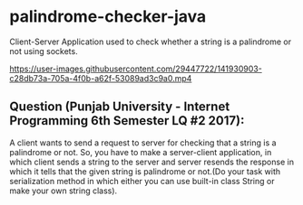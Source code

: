 # palindrome-checker-java
Client-Server Application used to check whether a string is a palindrome or not using sockets.


https://user-images.githubusercontent.com/29447722/141930903-c28db73a-705a-4f0b-a62f-53089ad3c9a0.mp4


## Question (Punjab University - Internet Programming 6th Semester LQ #2 2017):
A client wants to send a request to server for checking that a string is a palindrome or not. So, you have to make a server-client application, in which client sends a string to the server and server resends the response in which it tells that the given string is palindrome or not.(Do your task with serialization method in which either you can use built-in class String or make your own string class).
